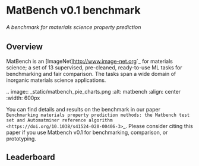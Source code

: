 # MatBench v0.1 benchmark
###### A benchmark for materials science property prediction

Overview
------------

MatBench is an [ImageNet]<http://www.image-net.org>`_ for materials science; a
set of 13 supervised, pre-cleaned, ready-to-use ML tasks for benchmarking and fair comparison. The tasks span a wide domain of
inorganic materials science applications.

.. image:: _static/matbench_pie_charts.png
   :alt: matbench
   :align: center
   :width: 600px

You can find details and results on the benchmark in our paper
`Benchmarking materials property prediction methods: the Matbench test set and Automatminer reference algorithm <https://doi.org/10.1038/s41524-020-00406-3>`_. Please consider citing this paper if you use Matbench v0.1 for benchmarking, comparison, or prototyping.


Leaderboard
------------